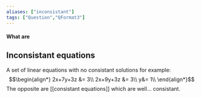 ```yaml
---
aliases: ["inconsistant"]
tags: ["Question","QFormat3"]
---
```


#### What are
## Inconsistant equations
A set of linear equations with no consistant solutions for example:
$$\begin{align*}
2x+7y+3z &= 3\\
2x+9y+3z &= 3\\
y&= 1\\ 
\end{align*}$$
The opposite are [[consistant equations]] which are well... consistant.